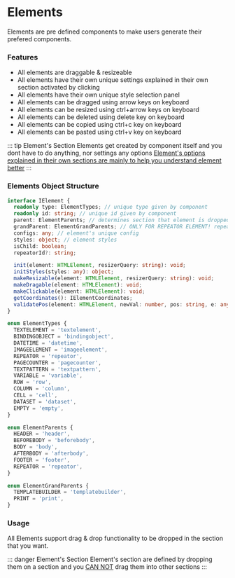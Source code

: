 # Elements

Elements are pre defined components to make users generate their prefered components.

### Features

- All elements are draggable & resizeable
- All elements have their own unique settings explained in their own section activated by clicking
- All elements have their own unique style selection panel
- All elements can be dragged using arrow keys on keyboard
- All elements can be resized using ctrl+arrow keys on keyboard
- All elements can be deleted using delete key on keyboard
- All elements can be copied using ctrl+c key on keyboard
- All elements can be pasted using ctrl+v key on keyboard

::: tip Element's Section
Elements get created by component itself and you dont have to do anything, nor settings any options
<ins>Element's options explained in their own sections are mainly to help you understand element better</ins>
:::

### Elements Object Structure

```ts
interface IElement {
  readonly type: ElementTypes; // unique type given by component
  readonly id: string; // unique id given by component
  parent: ElementParents; // determines section that element is dropped into
  grandParent: ElementGrandParents; // ONLY FOR REPEATOR ELEMENT! repeator's id that element is dropped into
  configs: any; // element's unique config
  styles: object; // element styles
  isChild: boolean;
  repeatorId?: string;

  init(element: HTMLElement, resizerQuery: string): void;
  initStyles(styles: any): object;
  makeResizable(element: HTMLElement, resizerQuery: string): void;
  makeDragable(element: HTMLElement): void;
  makeClickable(element: HTMLElement): void;
  getCoordinates(): IElementCoordinates;
  validatePos(element: HTMLElement, newVal: number, pos: string, e: any): boolean;
}

enum ElementTypes {
  TEXTELEMENT = 'textelement',
  BINDINGOBJECT = 'bindingobject',
  DATETIME = 'datetime',
  IMAGEELEMENT = 'imageelement',
  REPEATOR = 'repeator',
  PAGECOUNTER = 'pagecounter',
  TEXTPATTERN = 'textpattern',
  VARIABLE = 'variable',
  ROW = 'row',
  COLUMN = 'column',
  CELL = 'cell',
  DATASET = 'dataset',
  EMPTY = 'empty',
}

enum ElementParents {
  HEADER = 'header',
  BEFOREBODY = 'beforebody',
  BODY = 'body',
  AFTERBODY = 'afterbody',
  FOOTER = 'footer',
  REPEATOR = 'repeator',
}

enum ElementGrandParents {
  TEMPLATEBUILDER = 'templatebuilder',
  PRINT = 'print',
}
```

### Usage

All Elements support drag & drop functionality to be dropped in the section that you want.

::: danger Element's Section
Element's section are defined by dropping them on a section and you <ins>CAN NOT</ins> drag them into other sections
:::
